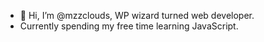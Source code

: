 - 👋 Hi, I’m @mzzclouds, WP wizard turned web developer.
- Currently spending my free time learning JavaScript.

<!---
mzzclouds/mzzclouds is a ✨ special ✨ repository because its `README.md` (this file) appears on your GitHub profile.
You can click the Preview link to take a look at your changes.
--->
